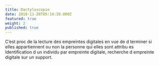 ```yaml
---
title: Dactyloscopie
date: 2018-11-28T05:14:39.000Z
featured: true
weight: 2
published: true
---
```


C’est proc de la lecture des empreintes digitales en vue de d terminer si elles appartiennent ou non la personne qui elles sont attribu es Identification d un individu par empreinte digitale, recherche d empreinte digitale sur un support.

